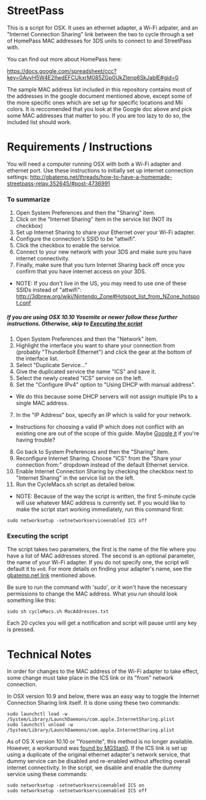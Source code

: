 # StreetPass
This is a script for OSX. It uses an ethernet adapter, a Wi-Fi adpater, and an "Internet Connection Sharing" link between the two to cycle through a set of HomePass MAC addresses for 3DS units to connect to and StreetPass with.

You can find out more about HomePass here:

https://docs.google.com/spreadsheet/ccc?key=0AvvH5W4E2lIwdEFCUkxrM085ZGp0UkZlenp6SkJablE#gid=0

The sample MAC address list included in this repository contains most of the addresses in the google document mentioned above, except some of the more specific ones which are set up for specific locations and Mii colors. It is reccomended that you look at the Google doc above and pick some MAC addresses that matter to you. If you are too lazy to do so, the included list should work. 

# Requirements / Instructions
You will need a computer running OSX with both a Wi-Fi adapter and ethernet port. Use these instructions to initially set up internet connection settings: http://gbatemp.net/threads/how-to-have-a-homemade-streetpass-relay.352645/#post-4736991

### To summarize
1. Open System Preferences and then the "Sharing" item.
2. Click on the "Internet Sharing" item in the service list (NOT its checkbox)
2. Set up Internet Sharing to share your Ethernet over your Wi-Fi adapter.
3. Configure the connection's SSID to be "attwifi".
4. Click the checkbox to enable the service.
5. Connect to your new network with your 3DS and make sure you have internet connectivity.
6. Finally, make sure that you turn Internet Sharing back off once you confirm that you have internet access on your 3DS.
  * NOTE: If you don't live in the US, you may need to use one of these SSIDs instead of "attwifi": http://3dbrew.org/wiki/Nintendo_Zone#Hotspot_list_from_NZone_hotspot.conf

##### If you are using OSX 10.10 Yosemite or newer follow these further instructions. Otherwise, skip to [Executing the script](#executing-the-script)

1. Open System Preferences and then the "Network" item.
2. Highlight the interface you want to share your connection from (probably "Thunderbolt Ethernet") and click the gear at the bottom of the interface list.
3. Select "Duplicate Service..."
4. Give the duplicated service the name "ICS" and save it.
5. Select the newly created "ICS" service on the left.
6. Set the "Configure IPv4" option to "Using DHCP with manual address".
  * We do this because some DHCP servers will not assign multiple IPs to a single MAC address.
7. In the "IP Address" box, specify an IP which is valid for your network.
  * Instructions for choosing a valid IP which does not conflict with an existing one are out of the scope of this guide. Maybe [Google it](https://www.google.com/search?q=how+choose+static+ip+conflict&ie=utf-8&oe=utf-8) if you're having trouble?
8. Go back to System Preferences and then the "Sharing" item.
9. Reconfigure Internet Sharing. Choose "ICS" from the "Share your connection from:" dropdown instead of the default Ethernet service.
10. Enable Internet Connection Sharing by checking the checkbox next to "Internet Sharing" in the service list on the left.
11. Run the CycleMacs.sh script as detailed below.
  * NOTE: Because of the way the script is written, the first 5-minute cycle will use whatever MAC address is currently set. If you would like to make the script start working immediately, run this command first: 
```
sudo networksetup -setnetworkserviceenabled ICS off
```

### Executing the script

The script takes two parameters, the first is the name of the file where you have a list of MAC addresses stored. The second is an optional parameter, the name of your Wi-Fi adapter. If you do not specify one, the script will default it to ```en0```. For more details on finding your adapter's name, see the [gbatemp.net link](http://gbatemp.net/threads/how-to-have-a-homemade-streetpass-relay.352645/#post-4736991) mentioned above. 

Be sure to run the command with 'sudo', or it won't have the necessary permissions to change the MAC address. What you run should look something like this: 
```
sudo sh cycleMacs.sh MacAddresses.txt
```
Each 20 cycles you will get a notification and script will pause until any key is pressed.

Technical Notes
===========================
In order for changes to the MAC address of the Wi-Fi adapter to take effect, some change must take place in the ICS link or its "from" network connection. 

In OSX version 10.9 and below, there was an easy way to toggle the Internet Connection Sharing link itself. It is done using these two commands: 
```
sudo launchctl load -w /System/Library/LaunchDaemons/com.apple.InternetSharing.plist
sudo launchctl unload -w /System/Library/LaunchDaemons/com.apple.InternetSharing.plist
```

As of OS X version 10.10 or "Yosemite", this method is no longer available. However, a workaround was [found by MGStan0](https://github.com/champgm/StreetPass/pull/5). If the ICS link is set up using a duplicate of the original ethernet adapter's network service, that dummy service can be disabled and re-enabled without affecting overall internet connectivity. In the script, we disable and enable the dummy service using these commands:
```
sudo networksetup -setnetworkserviceenabled ICS on
sudo networksetup -setnetworkserviceenabled ICS off
```

